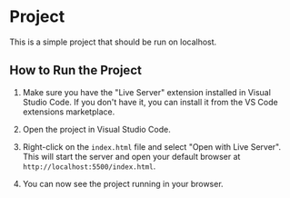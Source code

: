 # Project

This is a simple project that should be run on localhost.

## How to Run the Project

1. Make sure you have the "Live Server" extension installed in Visual Studio Code. If you don't have it, you can install it from the VS Code extensions marketplace.

2. Open the project in Visual Studio Code.

3. Right-click on the `index.html` file and select "Open with Live Server". This will start the server and open your default browser at `http://localhost:5500/index.html`.

4. You can now see the project running in your browser.
